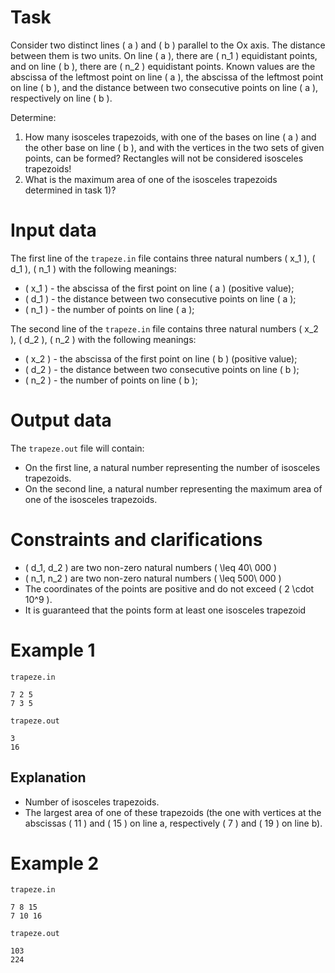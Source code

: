 # Task

Consider two distinct lines \( a \) and \( b \) parallel to the Ox axis. The distance between them is two units. On line \( a \), there are \( n_1 \) equidistant points, and on line \( b \), there are \( n_2 \) equidistant points. Known values are the abscissa of the leftmost point on line \( a \), the abscissa of the leftmost point on line \( b \), and the distance between two consecutive points on line \( a \), respectively on line \( b \).

Determine:
1) How many isosceles trapezoids, with one of the bases on line \( a \) and the other base on line \( b \), and with the vertices in the two sets of given points, can be formed? Rectangles will not be considered isosceles trapezoids!
2) What is the maximum area of one of the isosceles trapezoids determined in task 1)?

# Input data

The first line of the `trapeze.in` file contains three natural numbers \( x_1 \), \( d_1 \), \( n_1 \) with the following meanings:

* \( x_1 \) - the abscissa of the first point on line \( a \) (positive value);
* \( d_1 \) - the distance between two consecutive points on line \( a \);
* \( n_1 \) - the number of points on line \( a \);

The second line of the `trapeze.in` file contains three natural numbers \( x_2 \), \( d_2 \), \( n_2 \) with the following meanings:

* \( x_2 \) - the abscissa of the first point on line \( b \) (positive value);
* \( d_2 \) - the distance between two consecutive points on line \( b \);
* \( n_2 \) - the number of points on line \( b \);

# Output data

The `trapeze.out` file will contain:

* On the first line, a natural number representing the number of isosceles trapezoids.
* On the second line, a natural number representing the maximum area of one of the isosceles trapezoids.

# Constraints and clarifications

* \( d_1, d_2 \) are two non-zero natural numbers \( \leq 40\ 000 \)
* \( n_1, n_2 \) are two non-zero natural numbers \( \leq 500\ 000 \)
* The coordinates of the points are positive and do not exceed \( 2 \cdot 10^9 \).
* It is guaranteed that the points form at least one isosceles trapezoid

# Example 1

`trapeze.in`
```
7 2 5
7 3 5
```

`trapeze.out`
```
3
16
```

## Explanation

- Number of isosceles trapezoids.
- The largest area of one of these trapezoids (the one with vertices at the abscissas \( 11 \) and \( 15 \) on line a, respectively \( 7 \) and \( 19 \) on line b).

# Example 2

`trapeze.in`
```
7 8 15
7 10 16
```

`trapeze.out`
```
103
224
```

